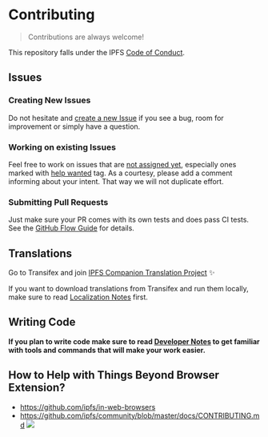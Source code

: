 # Contributing


> Contributions are always welcome!

This repository falls under the IPFS [Code of Conduct](https://github.com/ipfs/community/blob/master/code-of-conduct.md).


## Issues

### Creating New Issues

Do not hesitate and [create a new Issue](https://github.com/ipfs/ipfs-companion/issues/new/choose) if you see a bug, room for improvement or simply have a question.

### Working on existing Issues

Feel free to work on issues that are [not assigned yet](https://github.com/ipfs/ipfs-companion/issues?utf8=✓&q=is%3Aissue+is%3Aopen+no%3Aassignee), especially ones marked with [help wanted](https://github.com/ipfs/ipfs-companion/issues?q=is%3Aopen+label%3A%22help+wanted%22+no%3Aassignee) tag.
As a courtesy, please add a comment informing  about your intent. That way we will not duplicate effort.

### Submitting Pull Requests

Just make sure your PR comes with its own tests and does pass CI tests.
See the [GitHub Flow Guide](https://guides.github.com/introduction/flow/) for details.


## Translations


Go to Transifex and join [IPFS Companion Translation Project](https://www.transifex.com/ipfs/ipfs-companion/) :sparkles:

If you want to download translations from Transifex and run them locally, make sure to read [Localization Notes](/LOCALIZATION-NOTES.md) first.

## Writing Code

**If you plan to write code make sure to read [Developer Notes](/docs/DEVELOPER-NOTES.md) to get familiar with tools and commands that will make your work easier.**

## How to Help with Things Beyond Browser Extension?

- https://github.com/ipfs/in-web-browsers
- https://github.com/ipfs/community/blob/master/docs/CONTRIBUTING.md
  [![](https://cdn.rawgit.com/jbenet/contribute-ipfs-gif/master/img/contribute.gif)](https://github.com/ipfs/community/blob/master/docs/CONTRIBUTING.md)
